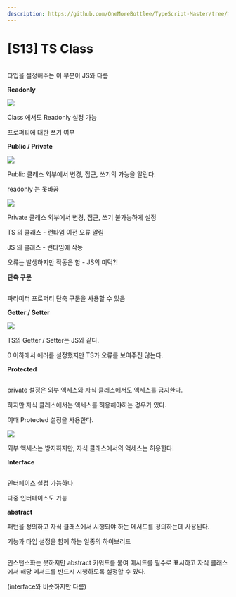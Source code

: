 ```yaml
---
description: https://github.com/OneMoreBottlee/TypeScript-Master/tree/main/S13
---
```


# \[S13] TS Class

<figure><img src="../../../.gitbook/assets/image (76).png" alt=""><figcaption></figcaption></figure>

타입을 설정해주는 이 부분이 JS와 다름



**Readonly**

![](<../../../.gitbook/assets/image (140).png>)

Class 에서도 Readonly 설정 가능

프로퍼티에 대한 쓰기 여부



**Public / Private**

![](<../../../.gitbook/assets/image (80).png>)

Public 클래스 외부에서 변경, 접근, 쓰기의 가능을 알린다.

readonly 는 못바꿈



![](<../../../.gitbook/assets/image (17).png>)

Private 클래스 외부에서 변경, 접근, 쓰기 불가능하게 설정

TS 의 클래스 - 런타임 이전 오류 알림

JS 의 클래스 - 런타임에 작동

오류는 발생하지만 작동은 함 - JS의 미덕?!



**단축 구문**

<figure><img src="../../../.gitbook/assets/image (13).png" alt=""><figcaption></figcaption></figure>

파라미터 프로퍼티 단축 구문을 사용할 수 있음



**Getter / Setter**

![](<../../../.gitbook/assets/image (8).png>)

TS의 Getter / Setter는 JS와 같다.

0 이하에서 에러를 설정했지만 TS가 오류를 보여주진 않는다.



**Protected**

<figure><img src="../../../.gitbook/assets/image (100).png" alt=""><figcaption></figcaption></figure>

private 설정은 외부 액세스와 자식 클래스에서도 액세스를 금지한다.

하지만 자식 클래스에서는 액세스를 허용해야하는 경우가 있다.

이때 Protected 설정을 사용한다.



![](<../../../.gitbook/assets/image (26).png>)

외부 액세스는 방지하지만, 자식 클래스에서의 액세스는 허용한다.



**Interface**

<figure><img src="../../../.gitbook/assets/image (129).png" alt=""><figcaption></figcaption></figure>

인터페이스 설정 가능하다

다중 인터페이스도 가능



**abstract**



패턴을 정의하고 자식 클래스에서 시행되야 하는 메서드를 정의하는데 사용된다.

기능과 타입 설정을 함께 하는 일종의 하이브리드

<figure><img src="../../../.gitbook/assets/image (160).png" alt=""><figcaption></figcaption></figure>

인스턴스화는 못하지만 abstract 키워드를 붙여 메서드를 필수로 표시하고 자식 클래스에서 해당 메서드를 반드시 시행하도록 설정할 수 있다.

(interface와 비슷하지만 다름)
